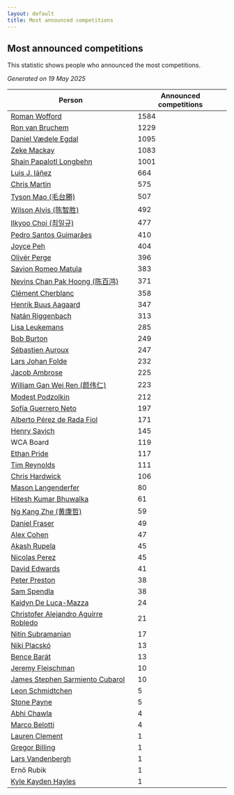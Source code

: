 ```yaml
---
layout: default
title: Most announced competitions
---
```

## Most announced competitions
This statistic shows people who announced the most competitions.

*Generated on 19 May 2025*

| Person | Announced competitions |
| --- | --- |
| [Roman Wofford](https://www.worldcubeassociation.org/persons/2017WOFF01) | 1584 |
| [Ron van Bruchem](https://www.worldcubeassociation.org/persons/2003BRUC01) | 1229 |
| [Daniel Vædele Egdal](https://www.worldcubeassociation.org/persons/2013EGDA01) | 1095 |
| [Zeke Mackay](https://www.worldcubeassociation.org/persons/2015MACK06) | 1083 |
| [Shain Papalotl Longbehn](https://www.worldcubeassociation.org/persons/2020LONG05) | 1001 |
| [Luis J. Iáñez](https://www.worldcubeassociation.org/persons/2009PARE02) | 664 |
| [Chris Martin](https://www.worldcubeassociation.org/persons/2013MART03) | 575 |
| [Tyson Mao (毛台勝)](https://www.worldcubeassociation.org/persons/2004MAOT02) | 507 |
| [Wilson Alvis (陈智胜)](https://www.worldcubeassociation.org/persons/2011ALVI01) | 492 |
| [Ilkyoo Choi (최일규)](https://www.worldcubeassociation.org/persons/2008CHOI04) | 477 |
| [Pedro Santos Guimarães](https://www.worldcubeassociation.org/persons/2007GUIM01) | 410 |
| [Joyce Peh](https://www.worldcubeassociation.org/persons/2017PEHJ01) | 404 |
| [Olivér Perge](https://www.worldcubeassociation.org/persons/2007PERG01) | 396 |
| [Savion Romeo Matula](https://www.worldcubeassociation.org/persons/2019MATU03) | 383 |
| [Nevins Chan Pak Hoong (陈百鸿)](https://www.worldcubeassociation.org/persons/2010CHAN20) | 371 |
| [Clément Cherblanc](https://www.worldcubeassociation.org/persons/2014CHER05) | 358 |
| [Henrik Buus Aagaard](https://www.worldcubeassociation.org/persons/2006BUUS01) | 347 |
| [Natán Riggenbach](https://www.worldcubeassociation.org/persons/2011RIGG03) | 313 |
| [Lisa Leukemans](https://www.worldcubeassociation.org/persons/2021LEUK01) | 285 |
| [Bob Burton](https://www.worldcubeassociation.org/persons/2003BURT01) | 249 |
| [Sébastien Auroux](https://www.worldcubeassociation.org/persons/2008AURO01) | 247 |
| [Lars Johan Folde](https://www.worldcubeassociation.org/persons/2018FOLD01) | 232 |
| [Jacob Ambrose](https://www.worldcubeassociation.org/persons/2010AMBR01) | 225 |
| [William Gan Wei Ren (颜伟仁)](https://www.worldcubeassociation.org/persons/2014RENW01) | 223 |
| [Modest Podzolkin](https://www.worldcubeassociation.org/persons/2017PODZ01) | 212 |
| [Sofía Guerrero Neto](https://www.worldcubeassociation.org/persons/2017NETO02) | 197 |
| [Alberto Pérez de Rada Fiol](https://www.worldcubeassociation.org/persons/2011FIOL01) | 171 |
| [Henry Savich](https://www.worldcubeassociation.org/persons/2013SAVI01) | 145 |
| WCA Board | 119 |
| [Ethan Pride](https://www.worldcubeassociation.org/persons/2014PRID01) | 117 |
| [Tim Reynolds](https://www.worldcubeassociation.org/persons/2005REYN01) | 111 |
| [Chris Hardwick](https://www.worldcubeassociation.org/persons/2003HARD01) | 106 |
| [Mason Langenderfer](https://www.worldcubeassociation.org/persons/2013LANG03) | 80 |
| [Hitesh Kumar Bhuwalka](https://www.worldcubeassociation.org/persons/2022BHUW01) | 61 |
| [Ng Kang Zhe (黄康哲)](https://www.worldcubeassociation.org/persons/2016KANG02) | 59 |
| [Daniel Fraser](https://www.worldcubeassociation.org/persons/2020FRAS02) | 49 |
| [Alex Cohen](https://www.worldcubeassociation.org/persons/2015COHE02) | 47 |
| [Akash Rupela](https://www.worldcubeassociation.org/persons/2012RUPE01) | 45 |
| [Nicolas Perez](https://www.worldcubeassociation.org/persons/2017WEST04) | 45 |
| [David Edwards](https://www.worldcubeassociation.org/persons/2010EDWA02) | 41 |
| [Peter Preston](https://www.worldcubeassociation.org/persons/2017PRES02) | 38 |
| [Sam Spendla](https://www.worldcubeassociation.org/persons/2015SPEN01) | 38 |
| [Kaidyn De Luca-Mazza](https://www.worldcubeassociation.org/persons/2019LUCA01) | 24 |
| [Christofer Alejandro Aguirre Robledo](https://www.worldcubeassociation.org/persons/2016ROBL05) | 21 |
| [Nitin Subramanian](https://www.worldcubeassociation.org/persons/2014SUBR04) | 17 |
| [Niki Placskó](https://www.worldcubeassociation.org/persons/2008PLAC01) | 13 |
| [Bence Barát](https://www.worldcubeassociation.org/persons/2008BARA01) | 13 |
| [Jeremy Fleischman](https://www.worldcubeassociation.org/persons/2005FLEI01) | 10 |
| [James Stephen Sarmiento Cubarol](https://www.worldcubeassociation.org/persons/2016CUBA02) | 10 |
| [Leon Schmidtchen](https://www.worldcubeassociation.org/persons/2010SCHM01) | 5 |
| [Stone Payne](https://www.worldcubeassociation.org/persons/2018SIMP06) | 5 |
| [Abhi Chawla](https://www.worldcubeassociation.org/persons/2019CHAW01) | 4 |
| [Marco Belotti](https://www.worldcubeassociation.org/persons/2010BELO01) | 4 |
| [Lauren Clement](https://www.worldcubeassociation.org/persons/2013KLEM01) | 1 |
| [Gregor Billing](https://www.worldcubeassociation.org/persons/2012BILL01) | 1 |
| [Lars Vandenbergh](https://www.worldcubeassociation.org/persons/2003VAND01) | 1 |
| Ernő Rubik | 1 |
| [Kyle Kayden Hayles](https://www.worldcubeassociation.org/persons/2022HAYL02) | 1 |
